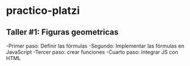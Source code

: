 # practico-platzi

## Taller #1: Figuras geometricas

-Primer paso: Definir las fórmulas
-Segundo: Implementar las fórmulas en JavaScript
-Tercer paso: crear funciones
-Cuarto paso: Integrar JS con HTML
